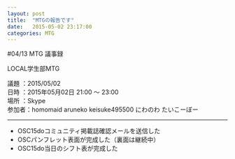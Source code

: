 ```yaml
---
layout: post
title:  "MTGの報告です"
date:   2015-05-02 23:17:00
categories: MTG
---
```


#04/13 MTG 議事録

LOCAL学生部MTG

議題  ：2015/05/02  
日時  ：2015年05月02日  21:00 ～ 23:00  
場所  ：Skype  
参加者：homomaid  aruneko keisuke495500 にわのわ たいこーぼー 

---

- OSC15doコミュニティ掲載誌確認メールを送信した
- OSCパンフレット表面が完成した（裏面は継続中）
- OSC15do当日のシフト表が完成した
